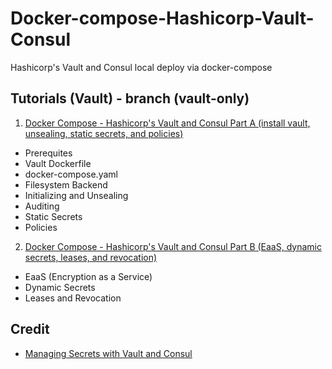 # Docker-compose-Hashicorp-Vault-Consul
Hashicorp's Vault and Consul local deploy via docker-compose

## Tutorials (Vault) - branch (vault-only)

1. [Docker Compose - Hashicorp's Vault and Consul Part A (install vault, unsealing, static secrets, and policies)](https://bogotobogo.com/DevOps/Docker/Docker-Vault-Consul.php) 

* Prerequites
* Vault Dockerfile
* docker-compose.yaml
* Filesystem Backend
* Initializing and Unsealing
* Auditing
* Static Secrets
* Policies

2. [Docker Compose - Hashicorp's Vault and Consul Part B (EaaS, dynamic secrets, leases, and revocation)](https://bogotobogo.com/DevOps/Docker/Docker-Vault-Consul-B.php) 

* EaaS (Encryption as a Service)
* Dynamic Secrets
* Leases and Revocation


## Credit
* [Managing Secrets with Vault and Consul](https://testdriven.io/blog/managing-secrets-with-vault-and-consul/)

